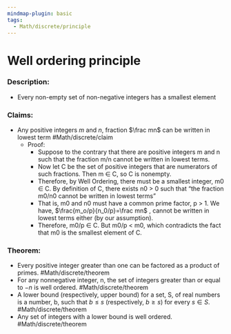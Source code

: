 ```yaml
---
mindmap-plugin: basic
tags:
  - Math/discrete/principle
---
```


# Well ordering principle

### Description:
- Every non-empty set of non-negative integers has a smallest element
### Claims:
- Any positive integers $m$ and $n$, fraction $\frac mn$ can be written in lowest term #Math/discrete/claim
	- Proof:
		- Suppose to the contrary that there are positive integers m and n such that the fraction m/n cannot be written in lowest terms.
		- Now let C be the set of positive integers that are numerators of such fractions. Then m ∈ C, so C is nonempty.
		- Therefore, by Well Ordering, there must be a smallest integer, m0 ∈ C. By definition of C, there exists n0 > 0 such that “the fraction m0/n0 cannot be written in lowest terms”
		- That is, m0 and n0 must have a common prime factor, p > 1. We have, $\frac{m_o/p}{n_0/p}=\frac mn$ , cannot be written in lowest terms either (by our assumption).
		- Therefore, m0/p ∈ C. But m0/p < m0, which contradicts the fact that m0 is the smallest element of C.

### Theorem:
- Every positive integer greater than one can be factored as a product of primes. #Math/discrete/theorem
- For any nonnegative integer, n, the set of integers greater than or equal to $−n$ is well ordered. #Math/discrete/theorem
- A lower bound (respectively, upper bound) for a set, S, of real numbers is a number, b, such that $b \le s$ (respectively, $b ≥ s$) for every $s ∈ S$. #Math/discrete/theorem
- Any set of integers with a lower bound is well ordered. #Math/discrete/theorem
